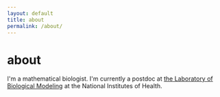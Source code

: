 ```yaml
---
layout: default
title: about
permalink: /about/
---
```


<h1 class="page-heading">about</h1>
  
I'm a mathematical biologist. I'm currently a postdoc at [the Laboratory of Biological Modeling](https://lbm.niddk.nih.gov/) at the National Institutes of Health.
